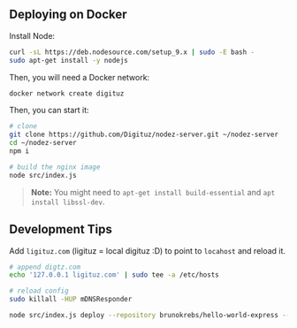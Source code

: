 ## Deploying on Docker

Install Node:

```bash
curl -sL https://deb.nodesource.com/setup_9.x | sudo -E bash -
sudo apt-get install -y nodejs
```

Then, you will need a Docker network:

```bash
docker network create digituz
```

Then, you can start it:

```bash
# clone
git clone https://github.com/Digituz/nodez-server.git ~/nodez-server
cd ~/nodez-server
npm i

# build the nginx image
node src/index.js
```

> **Note:** You might need to `apt-get install build-essential` and `apt install libssl-dev`.

## Development Tips

Add `ligituz.com` (ligituz = local digituz :D) to point to `locahost` and reload it.

```bash
# append digtz.com
echo '127.0.0.1 ligituz.com' | sudo tee -a /etc/hosts

# reload config
sudo killall -HUP mDNSResponder
```


```bash
node src/index.js deploy --repository brunokrebs/hello-world-express --subdomain hello --port 3000
```
